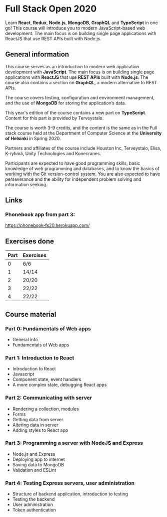# Full Stack Open 2020

Learn **React**, **Redux**, **Node.js**, **MongoDB**, **GraphQL** and **TypeScript** in one go! This course will introduce you to modern JavaScript-based web development. The main focus is on building single page applications with ReactJS that use REST APIs built with Node.js.

## General information

This course serves as an introduction to modern web application development with **JavaScript**. The main focus is on building single page applications with **ReactJS** that use **REST APIs** built with **Node.js**. The course also contains a section on **GraphQL**, a modern alternative to REST APIs.

The course covers testing, configuration and environment management, and the use of **MongoDB** for storing the application’s data.

This year's edition of the course contains a new part on **TypeScript**. Content for this part is provided by Terveystalo.

The course is worth 3-9 credits, and the content is the same as in the Full stack course held at the Department of Computer Science at the **University of Helsinki** in Spring 2020.

Partners and affiliates of the course include Houston Inc, Terveystalo, Elisa, K-ryhmä, Unity Technologies and Konecranes.

Participants are expected to have good programming skills, basic knowledge of web programming and databases, and to know the basics of working with the Git version-control system. You are also expected to have perseverance and the ability for independent problem solving and information seeking.

## Links
### Phonebook app from part 3:
https://phonebook-fs20.herokuapp.com/

## Exercises done

| Part  | Exercises|
| ---   | ---     |
| 0     | 6/6     |
| 1     | 14/14   |
| 2     | 20/20   |
| 3     | 22/22   |
| 4     | 22/22   |

## Course material
### Part 0: Fundamentals of Web apps
* General info
* Fundamentals of Web apps
### Part 1: Introduction to React
* Introduction to React
* Javascript
* Component state, event handlers
* A more complex state, debugging React apps
### Part 2: Communicating with server
* Rendering a collection, modules
* Forms
* Getting data from server
* Altering data in server
* Adding styles to React app
### Part 3: Programming a server with NodeJS and Express
* Node.js and Express
* Deploying app to internet
* Saving data to MongoDB
* Validation and ESLint
### Part 4: Testing Express servers, user administration
* Structure of backend application, introduction to testing
* Testing the backend
* User administration
* Token authentication

